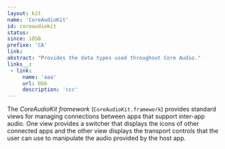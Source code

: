 ```yaml
---
layout: kit
name: 'CoreAudioKit'
id: coreaudiokit
status:
since: iOS8
prefixe: 'CA'
link: 
abstract: "Provides the data types used throughout Core Audio."
links__:
 - link:
     name: 'aaa'
     url: bbb
     description: 'ccc'
---
```


The *CoreAudioKit framework* (`CoreAudioKit.framework`) provides standard views for managing connections between apps that support inter-app audio. One view provides a switcher that displays the icons of other connected apps and the other view displays the transport controls that the user can use to manipulate the audio provided by the host app.
